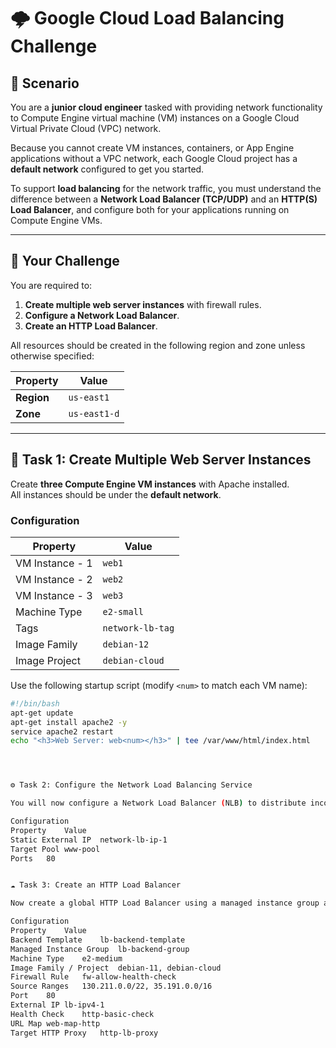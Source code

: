 # 🌩️ Google Cloud Load Balancing Challenge

## 📘 Scenario

You are a **junior cloud engineer** tasked with providing network functionality to Compute Engine virtual machine (VM) instances on a Google Cloud Virtual Private Cloud (VPC) network.  

Because you cannot create VM instances, containers, or App Engine applications without a VPC network, each Google Cloud project has a **default network** configured to get you started.

To support **load balancing** for the network traffic, you must understand the difference between a **Network Load Balancer (TCP/UDP)** and an **HTTP(S) Load Balancer**, and configure both for your applications running on Compute Engine VMs.

---

## 🎯 Your Challenge

You are required to:

1. **Create multiple web server instances** with firewall rules.  
2. **Configure a Network Load Balancer**.  
3. **Create an HTTP Load Balancer**.

All resources should be created in the following region and zone unless otherwise specified:

| Property | Value |
|-----------|--------|
| **Region** | `us-east1` |
| **Zone** | `us-east1-d` |

---

## 🧩 Task 1: Create Multiple Web Server Instances

Create **three Compute Engine VM instances** with Apache installed.  
All instances should be under the **default network**.

### Configuration

| Property | Value |
|-----------|--------|
| VM Instance - 1 | `web1` |
| VM Instance - 2 | `web2` |
| VM Instance - 3 | `web3` |
| Machine Type | `e2-small` |
| Tags | `network-lb-tag` |
| Image Family | `debian-12` |
| Image Project | `debian-cloud` |

Use the following startup script (modify `<num>` to match each VM name):

```bash
#!/bin/bash
apt-get update
apt-get install apache2 -y
service apache2 restart
echo "<h3>Web Server: web<num></h3>" | tee /var/www/html/index.html




⚙️ Task 2: Configure the Network Load Balancing Service

You will now configure a Network Load Balancer (NLB) to distribute incoming traffic to your web servers.

Configuration
Property	Value
Static External IP	network-lb-ip-1
Target Pool	www-pool
Ports	80


☁️ Task 3: Create an HTTP Load Balancer

Now create a global HTTP Load Balancer using a managed instance group as the backend.

Configuration
Property	Value
Backend Template	lb-backend-template
Managed Instance Group	lb-backend-group
Machine Type	e2-medium
Image Family / Project	debian-11, debian-cloud
Firewall Rule	fw-allow-health-check
Source Ranges	130.211.0.0/22, 35.191.0.0/16
Port	80
External IP	lb-ipv4-1
Health Check	http-basic-check
URL Map	web-map-http
Target HTTP Proxy	http-lb-proxy
